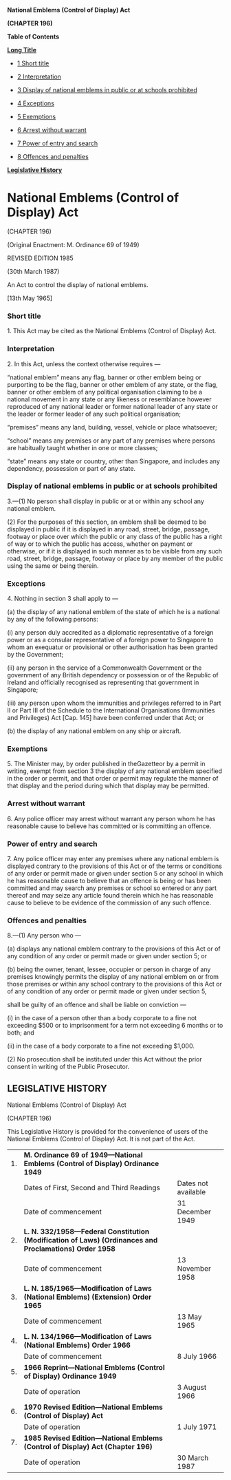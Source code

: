 **National Emblems (Control of Display) Act**

**(CHAPTER 196)**

**Table of Contents**

[**Long Title**](#National-Emblems-Control-of-Display-Act)

- [1 Short title](#Short-title)

- [2 Interpretation](#Interpretation)

- [3 Display of national emblems in public or at schools prohibited](#Display-of-national-emblems-in-public-or-at-schools-prohibited)

- [4 Exceptions](#Exceptions)

- [5 Exemptions](#Exemptions)

- [6 Arrest without warrant](#Arrest-without-warrant)

- [7 Power of entry and search](#Power-of-entry-and-search)

- [8 Offences and penalties](#Offences-and-penalties)

[**Legislative History**](#Legislative-History)

# National Emblems (Control of Display) Act

(CHAPTER 196)

(Original Enactment: M. Ordinance 69 of 1949)

REVISED EDITION 1985

(30th March 1987)

An Act to control the display of national emblems.

[13th May 1965]

### Short title

1\. This Act may be cited as the National Emblems (Control of Display) Act.

### Interpretation

2\. In this Act, unless the context otherwise requires —

“national emblem” means any flag, banner or other emblem being or purporting to be the flag, banner or other emblem of any state, or the flag, banner or other emblem of any political organisation claiming to be a national movement in any state or any likeness or resemblance however reproduced of any national leader or former national leader of any state or the leader or former leader of any such political organisation;

“premises” means any land, building, vessel, vehicle or place whatsoever;

“school” means any premises or any part of any premises where persons are habitually taught whether in one or more classes;

“state” means any state or country, other than Singapore, and includes any dependency, possession or part of any state.

### Display of national emblems in public or at schools prohibited

3\.—(1) No person shall display in public or at or within any school any national emblem.

(2) For the purposes of this section, an emblem shall be deemed to be displayed in public if it is displayed in any road, street, bridge, passage, footway or place over which the public or any class of the public has a right of way or to which the public has access, whether on payment or otherwise, or if it is displayed in such manner as to be visible from any such road, street, bridge, passage, footway or place by any member of the public using the same or being therein.

### Exceptions

4\. Nothing in section 3 shall apply to —

(a) the display of any national emblem of the state of which he is a national by any of the following persons:

(i) any person duly accredited as a diplomatic representative of a foreign power or as a consular representative of a foreign power to Singapore to whom an exequatur or provisional or other authorisation has been granted by the Government;

(ii) any person in the service of a Commonwealth Government or the government of any British dependency or possession or of the Republic of Ireland and officially recognised as representing that government in Singapore;

(iii) any person upon whom the immunities and privileges referred to in Part II or Part III of the Schedule to the International Organisations (Immunities and Privileges) Act [Cap. 145] have been conferred under that Act; or

(b) the display of any national emblem on any ship or aircraft.

### Exemptions

5\. The Minister may, by order published in theGazetteor by a permit in writing, exempt from section 3 the display of any national emblem specified in the order or permit, and that order or permit may regulate the manner of that display and the period during which that display may be permitted.

### Arrest without warrant

6\. Any police officer may arrest without warrant any person whom he has reasonable cause to believe has committed or is committing an offence.

### Power of entry and search

7\. Any police officer may enter any premises where any national emblem is displayed contrary to the provisions of this Act or of the terms or conditions of any order or permit made or given under section 5 or any school in which he has reasonable cause to believe that an offence is being or has been committed and may search any premises or school so entered or any part thereof and may seize any article found therein which he has reasonable cause to believe to be evidence of the commission of any such offence.

### Offences and penalties

8\.—(1) Any person who —

(a) displays any national emblem contrary to the provisions of this Act or of any condition of any order or permit made or given under section 5; or

(b) being the owner, tenant, lessee, occupier or person in charge of any premises knowingly permits the display of any national emblem on or from those premises or within any school contrary to the provisions of this Act or of any condition of any order or permit made or given under section 5,

shall be guilty of an offence and shall be liable on conviction —

(i) in the case of a person other than a body corporate to a fine not exceeding $500 or to imprisonment for a term not exceeding 6 months or to both; and

(ii) in the case of a body corporate to a fine not exceeding $1,000.

(2) No prosecution shall be instituted under this Act without the prior consent in writing of the Public Prosecutor.

## LEGISLATIVE HISTORY

National Emblems (Control of Display) Act

(CHAPTER 196)

This Legislative History is provided for the convenience of users of the National Emblems (Control of Display) Act. It is not part of the Act.

||||
|:-|:-|:-|
|1.|**M. Ordinance 69 of 1949—National Emblems (Control of Display) Ordinance 1949**|
||Dates of First, Second and Third Readings|Dates not available|
||Date of commencement|31 December 1949|
|2.|**L. N. 332/1958—Federal Constitution (Modification of Laws) (Ordinances and Proclamations) Order 1958**|
||Date of commencement|13 November 1958|
|3.|**L. N. 185/1965—Modification of Laws (National Emblems) (Extension) Order 1965**|
||Date of commencement|13 May 1965|
|4.|**L. N. 134/1966—Modification of Laws (National Emblems) Order 1966**|
||Date of commencement|8 July 1966|
|5.|**1966 Reprint—National Emblems (Control of Display) Ordinance 1949**|
||Date of operation|3 August 1966|
|6.|**1970 Revised Edition—National Emblems (Control of Display) Act**|
||Date of operation|1 July 1971|
|7.|**1985 Revised Edition—National Emblems (Control of Display) Act (Chapter 196)**|
||Date of operation|30 March 1987|
